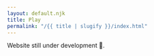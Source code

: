 ```yaml
---
layout: default.njk
title: Play
permalink: "/{{ title | slugify }}/index.html"
---
```


Website still under development 🚧.